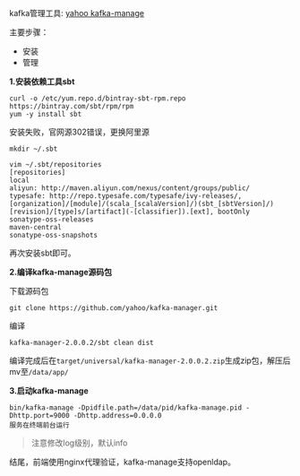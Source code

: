 kafka管理工具: [yahoo kafka-manage](https://github.com/yahoo/kafka-manager)

主要步骤：
- 安装
- 管理

**1.安装依赖工具sbt**
```
curl -o /etc/yum.repo.d/bintray-sbt-rpm.repo https://bintray.com/sbt/rpm/rpm
yum -y install sbt
```  

安装失败，官网源302错误，更换阿里源  
```
mkdir ~/.sbt

vim ~/.sbt/repositories
[repositories]
local
aliyun: http://maven.aliyun.com/nexus/content/groups/public/
typesafe: http://repo.typesafe.com/typesafe/ivy-releases/, [organization]/[module]/(scala_[scalaVersion]/)(sbt_[sbtVersion]/)[revision]/[type]s/[artifact](-[classifier]).[ext], bootOnly
sonatype-oss-releases
maven-central
sonatype-oss-snapshots
```  

再次安装sbt即可。  

**2.编译kafka-manage源码包**  

下载源码包
```
git clone https://github.com/yahoo/kafka-manager.git
```  

编译
```
kafka-manager-2.0.0.2/sbt clean dist
```  

编译完成后在`target/universal/kafka-manager-2.0.0.2.zip`生成zip包，解压后mv至`/data/app/`  

**3.启动kafka-manage**  
```
bin/kafka-manage -Dpidfile.path=/data/pid/kafka-manage.pid -Dhttp.port=9000 -Dhttp.address=0.0.0.0
服务在终端前台运行
```  
> 注意修改log级别，默认info  

结尾，前端使用nginx代理验证，kafka-manage支持openldap。
